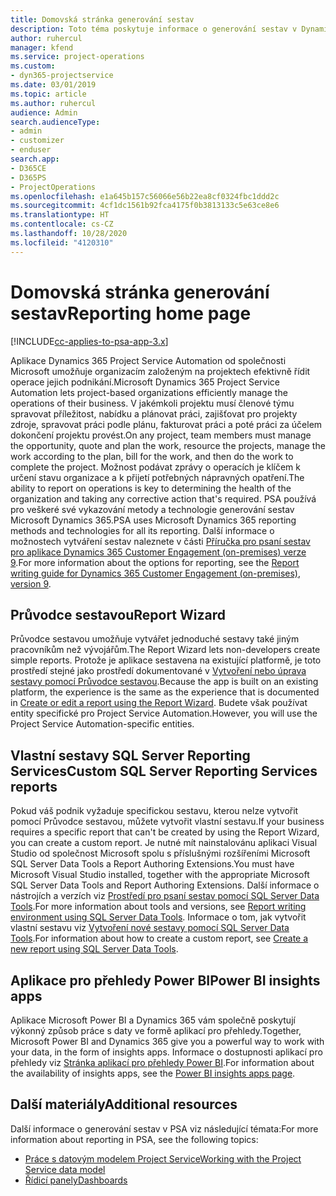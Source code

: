 ```yaml
---
title: Domovská stránka generování sestav
description: Toto téma poskytuje informace o generování sestav v Dynamics 365 Project Service Automation.
author: ruhercul
manager: kfend
ms.service: project-operations
ms.custom:
- dyn365-projectservice
ms.date: 03/01/2019
ms.topic: article
ms.author: ruhercul
audience: Admin
search.audienceType:
- admin
- customizer
- enduser
search.app:
- D365CE
- D365PS
- ProjectOperations
ms.openlocfilehash: e1a645b157c56066e56b22ea8cf0324fbc1ddd2c
ms.sourcegitcommit: 4cf1dc1561b92fca4175f0b3813133c5e63ce8e6
ms.translationtype: HT
ms.contentlocale: cs-CZ
ms.lasthandoff: 10/28/2020
ms.locfileid: "4120310"
---
```

# <a name="reporting-home-page"></a><span data-ttu-id="3b946-103">Domovská stránka generování sestav</span><span class="sxs-lookup"><span data-stu-id="3b946-103">Reporting home page</span></span>

[!INCLUDE[cc-applies-to-psa-app-3.x](../includes/cc-applies-to-psa-app-3x.md)]

<span data-ttu-id="3b946-104">Aplikace Dynamics 365 Project Service Automation od společnosti Microsoft umožňuje organizacím založeným na projektech efektivně řídit operace jejich podnikání.</span><span class="sxs-lookup"><span data-stu-id="3b946-104">Microsoft Dynamics 365 Project Service Automation lets project-based organizations efficiently manage the operations of their business.</span></span> <span data-ttu-id="3b946-105">V jakémkoli projektu musí členové týmu spravovat příležitost, nabídku a plánovat práci, zajišťovat pro projekty zdroje, spravovat práci podle plánu, fakturovat práci a poté práci za účelem dokončení projektu provést.</span><span class="sxs-lookup"><span data-stu-id="3b946-105">On any project, team members must manage the opportunity, quote and plan the work, resource the projects, manage the work according to the plan, bill for the work, and then do the work to complete the project.</span></span> <span data-ttu-id="3b946-106">Možnost podávat zprávy o operacích je klíčem k určení stavu organizace a k přijetí potřebných nápravných opatření.</span><span class="sxs-lookup"><span data-stu-id="3b946-106">The ability to report on operations is key to determining the health of the organization and taking any corrective action that's required.</span></span> <span data-ttu-id="3b946-107">PSA používá pro veškeré své vykazování metody a technologie generování sestav Microsoft Dynamics 365.</span><span class="sxs-lookup"><span data-stu-id="3b946-107">PSA uses Microsoft Dynamics 365 reporting methods and technologies for all its reporting.</span></span> <span data-ttu-id="3b946-108">Další informace o možnostech vytváření sestav naleznete v části [Příručka pro psaní sestav pro aplikace Dynamics 365 Customer Engagement (on-premises) verze 9](https://docs.microsoft.com/dynamics365/customerengagement/on-premises/analytics/reporting-analytics-with-dynamics-365).</span><span class="sxs-lookup"><span data-stu-id="3b946-108">For more information about the options for reporting, see the [Report writing guide for Dynamics 365 Customer Engagement (on-premises), version 9](https://docs.microsoft.com/dynamics365/customerengagement/on-premises/analytics/reporting-analytics-with-dynamics-365).</span></span>

## <a name="report-wizard"></a><span data-ttu-id="3b946-109">Průvodce sestavou</span><span class="sxs-lookup"><span data-stu-id="3b946-109">Report Wizard</span></span>

<span data-ttu-id="3b946-110">Průvodce sestavou umožňuje vytvářet jednoduché sestavy také jiným pracovníkům než vývojářům.</span><span class="sxs-lookup"><span data-stu-id="3b946-110">The Report Wizard lets non-developers create simple reports.</span></span> <span data-ttu-id="3b946-111">Protože je aplikace sestavena na existující platformě, je toto prostředí stejné jako prostředí dokumentované v [Vytvoření nebo úprava sestavy pomocí Průvodce sestavou](https://docs.microsoft.com/dynamics365/customerengagement/on-premises/basics/create-edit-copy-report-wizard).</span><span class="sxs-lookup"><span data-stu-id="3b946-111">Because the app is built on an existing platform, the experience is the same as the experience that is documented in [Create or edit a report using the Report Wizard](https://docs.microsoft.com/dynamics365/customerengagement/on-premises/basics/create-edit-copy-report-wizard).</span></span> <span data-ttu-id="3b946-112">Budete však používat entity specifické pro Project Service Automation.</span><span class="sxs-lookup"><span data-stu-id="3b946-112">However, you will use the Project Service Automation-specific entities.</span></span>

## <a name="custom-sql-server-reporting-services-reports"></a><span data-ttu-id="3b946-113">Vlastní sestavy SQL Server Reporting Services</span><span class="sxs-lookup"><span data-stu-id="3b946-113">Custom SQL Server Reporting Services reports</span></span>

<span data-ttu-id="3b946-114">Pokud váš podnik vyžaduje specifickou sestavu, kterou nelze vytvořit pomocí Průvodce sestavou, můžete vytvořit vlastní sestavu.</span><span class="sxs-lookup"><span data-stu-id="3b946-114">If your business requires a specific report that can't be created by using the Report Wizard, you can create a custom report.</span></span> <span data-ttu-id="3b946-115">Je nutné mít nainstalovánu aplikaci Visual Studio od společnost Microsoft spolu s příslušnými rozšířeními Microsoft SQL Server Data Tools a Report Authoring Extensions.</span><span class="sxs-lookup"><span data-stu-id="3b946-115">You must have Microsoft Visual Studio installed, together with the appropriate Microsoft SQL Server Data Tools and Report Authoring Extensions.</span></span> <span data-ttu-id="3b946-116">Další informace o nástrojích a verzích viz [Prostředí pro psaní sestav pomocí SQL Server Data Tools](https://docs.microsoft.com/dynamics365/customerengagement/on-premises/analytics/report-writing-environment-using-sql-server-data-tools).</span><span class="sxs-lookup"><span data-stu-id="3b946-116">For more information about tools and versions, see [Report writing environment using SQL Server Data Tools](https://docs.microsoft.com/dynamics365/customerengagement/on-premises/analytics/report-writing-environment-using-sql-server-data-tools).</span></span> <span data-ttu-id="3b946-117">Informace o tom, jak vytvořit vlastní sestavu viz [Vytvoření nové sestavy pomocí SQL Server Data Tools](https://docs.microsoft.com/dynamics365/customerengagement/on-premises/analytics/create-a-new-report-using-sql-server-data-tools).</span><span class="sxs-lookup"><span data-stu-id="3b946-117">For information about how to create a custom report, see [Create a new report using SQL Server Data Tools](https://docs.microsoft.com/dynamics365/customerengagement/on-premises/analytics/create-a-new-report-using-sql-server-data-tools).</span></span>

## <a name="power-bi-insights-apps"></a><span data-ttu-id="3b946-118">Aplikace pro přehledy Power BI</span><span class="sxs-lookup"><span data-stu-id="3b946-118">Power BI insights apps</span></span>

<span data-ttu-id="3b946-119">Aplikace Microsoft Power BI a Dynamics 365 vám společně poskytují výkonný způsob práce s daty ve formě aplikací pro přehledy.</span><span class="sxs-lookup"><span data-stu-id="3b946-119">Together, Microsoft Power BI and Dynamics 365 give you a powerful way to work with your data, in the form of insights apps.</span></span> <span data-ttu-id="3b946-120">Informace o dostupnosti aplikací pro přehledy viz [Stránka aplikací pro přehledy Power BI](https://powerbi.microsoft.com/power-bi-insights-apps/).</span><span class="sxs-lookup"><span data-stu-id="3b946-120">For information about the availability of insights apps, see the [Power BI insights apps page](https://powerbi.microsoft.com/power-bi-insights-apps/).</span></span>


## <a name="additional-resources"></a><span data-ttu-id="3b946-121">Další materiály</span><span class="sxs-lookup"><span data-stu-id="3b946-121">Additional resources</span></span>
<span data-ttu-id="3b946-122">Další informace o generování sestav v PSA viz následující témata:</span><span class="sxs-lookup"><span data-stu-id="3b946-122">For more information about reporting in PSA, see the following topics:</span></span>

- [<span data-ttu-id="3b946-123">Práce s datovým modelem Project Service</span><span class="sxs-lookup"><span data-stu-id="3b946-123">Working with the Project Service data model</span></span>](reports-working-project-service-data-model.md)
- [<span data-ttu-id="3b946-124">Řídicí panely</span><span class="sxs-lookup"><span data-stu-id="3b946-124">Dashboards</span></span>](reports-dashboards.md)

